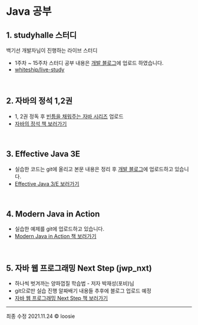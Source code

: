 # Java 공부


## 1. studyhalle 스터디
백기선 개발자님이 진행하는 라이브 스터디
- 1주차 ~ 15주차 스터디 공부 내용은 [개발 블로그](https://loosie.tistory.com/tag/livestudy)에 업로드 하였습니다.
- [whiteship/live-study](https://github.com/whiteship/live-study) 

<br>

## 2. 자바의 정석 1,2권
- 1, 2권 정독 후 [빈틈을 채워주는 자바 시리즈](https://loosie.tistory.com/search/%EB%B9%88%ED%8B%88%EC%9D%84%20%EC%B1%84%EC%9B%8C%EC%A3%BC%EB%8A%94%20%EC%9E%90%EB%B0%94) 업로드
- [자바의 정석 책 보러가기](http://www.yes24.com/Product/Goods/24259565) 

<br>

## 3. Effective Java 3E
- 실습한 코드는 git에 올리고 본문 내용은 정리 후 [개발 블로그](https://loosie.tistory.com/category/Dot%20OOP%20%E2%88%99%20Java/Effiective%20Java)에 업로드하고 있습니다. 
- [Effective Java 3/E 보러가기](http://www.yes24.com/Product/Goods/65551284)

<br>

## 4. Modern Java in Action
- 실습한 예제를 git에 업로드하고 있습니다. 
- [Modern Java in Action 책 보러가기](http://www.yes24.com/Product/Goods/77125987)

<br>

## 5. 자바 웹 프로그래밍 Next Step (jwp_nxt)
- 하나씩 벗겨까는 양파껍질 학습법 - 저자 박재성(포비)님
- git으로만 실습 진행 알짜배기 내용들 추후에 블로그 업로드 예정 
- [자바 웹 프로그래밍 Next Step 책 보러가기](http://www.yes24.com/Product/Goods/31869154)

--- 

최종 수정 2021.11.24 © loosie
